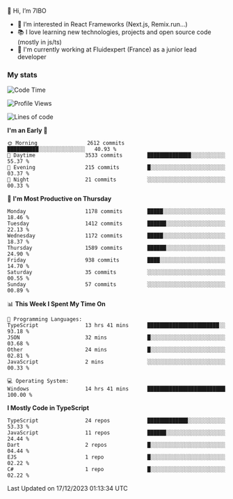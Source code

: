 👋 Hi, I’m 7IBO

- 👀 I’m interested in React Frameworks (Next.js, Remix.run...)
- 📚 I love learning new technologies, projects and open source code (mostly in js/ts)
- 💼 I'm currently working at Fluidexpert (France) as a junior lead developer

### My stats
<!--START_SECTION:waka-->
![Code Time](http://img.shields.io/badge/Code%20Time-365%20hrs%2037%20mins-blue)

![Profile Views](http://img.shields.io/badge/Profile%20Views-0-blue)

![Lines of code](https://img.shields.io/badge/From%20Hello%20World%20I%27ve%20Written-7.4%20million%20lines%20of%20code-blue)

**I'm an Early 🐤** 

```text
🌞 Morning                2612 commits        ██████████░░░░░░░░░░░░░░░   40.93 % 
🌆 Daytime                3533 commits        ██████████████░░░░░░░░░░░   55.37 % 
🌃 Evening                215 commits         █░░░░░░░░░░░░░░░░░░░░░░░░   03.37 % 
🌙 Night                  21 commits          ░░░░░░░░░░░░░░░░░░░░░░░░░   00.33 % 
```
📅 **I'm Most Productive on Thursday** 

```text
Monday                   1178 commits        █████░░░░░░░░░░░░░░░░░░░░   18.46 % 
Tuesday                  1412 commits        ██████░░░░░░░░░░░░░░░░░░░   22.13 % 
Wednesday                1172 commits        █████░░░░░░░░░░░░░░░░░░░░   18.37 % 
Thursday                 1589 commits        ██████░░░░░░░░░░░░░░░░░░░   24.90 % 
Friday                   938 commits         ████░░░░░░░░░░░░░░░░░░░░░   14.70 % 
Saturday                 35 commits          ░░░░░░░░░░░░░░░░░░░░░░░░░   00.55 % 
Sunday                   57 commits          ░░░░░░░░░░░░░░░░░░░░░░░░░   00.89 % 
```


📊 **This Week I Spent My Time On** 

```text
💬 Programming Languages: 
TypeScript               13 hrs 41 mins      ███████████████████████░░   93.18 % 
JSON                     32 mins             █░░░░░░░░░░░░░░░░░░░░░░░░   03.68 % 
Other                    24 mins             █░░░░░░░░░░░░░░░░░░░░░░░░   02.81 % 
JavaScript               2 mins              ░░░░░░░░░░░░░░░░░░░░░░░░░   00.33 % 

💻 Operating System: 
Windows                  14 hrs 41 mins      █████████████████████████   100.00 % 
```

**I Mostly Code in TypeScript** 

```text
TypeScript               24 repos            █████████████░░░░░░░░░░░░   53.33 % 
JavaScript               11 repos            ██████░░░░░░░░░░░░░░░░░░░   24.44 % 
Dart                     2 repos             █░░░░░░░░░░░░░░░░░░░░░░░░   04.44 % 
EJS                      1 repo              █░░░░░░░░░░░░░░░░░░░░░░░░   02.22 % 
C#                       1 repo              █░░░░░░░░░░░░░░░░░░░░░░░░   02.22 % 
```




 Last Updated on 17/12/2023 01:13:34 UTC
<!--END_SECTION:waka-->
